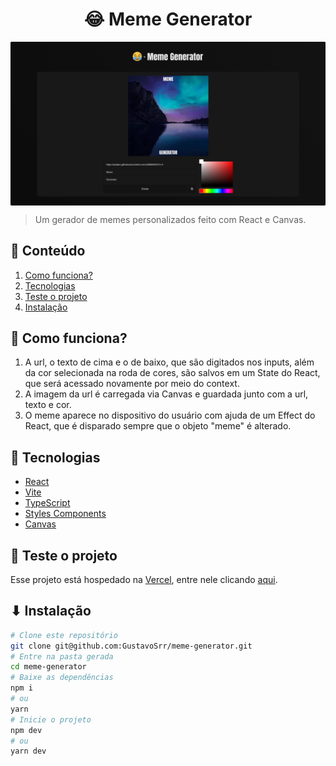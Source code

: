<h1 align="center">😂 Meme Generator</h1>

<img align="center" src="./assets/snapshot.png" draggable="false" />

> Um gerador de memes personalizados feito com React e Canvas.

## 📃 Conteúdo

  1. [Como funciona?](#-como-funciona?)
  2. [Tecnologias](#-tecnologias)
  3. [Teste o projeto](#-teste-o-projeto)
  3. [Instalação](#-quer-instalar)

## 🤔 Como funciona?

  1. A url, o texto de cima e o de baixo, que são digitados nos inputs, além da cor selecionada na roda de cores, são salvos em um State do React, que será acessado novamente por meio do context.
  2. A imagem da url é carregada via Canvas e guardada junto com a url, texto e cor.
  3. O meme aparece no dispositivo do usuário com ajuda de um Effect do React, que é disparado sempre que o objeto "meme" é alterado.

## 📡 Tecnologias

  - [React](https://reactjs.org/)
  - [Vite](https://vitejs.dev/)
  - [TypeScript](https://www.typescriptlang.org/)
  - [Styles Components](https://styled-components.com/)
  - [Canvas](https://developer.mozilla.org/en-US/docs/Web/API/Canvas_API)

## 🚀 Teste o projeto

  Esse projeto está hospedado na [Vercel](https://vercel.com), entre nele clicando [aqui](https://my-meme-generator.vercel.app).

## ⬇ Instalação

  ```bash
  # Clone este repositório
  git clone git@github.com:GustavoSrr/meme-generator.git
  # Entre na pasta gerada
  cd meme-generator
  # Baixe as dependências
  npm i
  # ou
  yarn
  # Inicie o projeto
  npm dev
  # ou
  yarn dev
```

